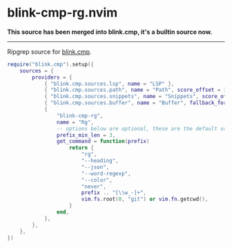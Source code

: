 # blink-cmp-rg.nvim

**This source has been merged into blink.cmp, it's a builtin source now.**

---

Ripgrep source for [blink.cmp](https://github.com/Saghen/blink.cmp).

```lua
require("blink.cmp").setup({
	sources = {
		providers = {
			{ "blink.cmp.sources.lsp", name = "LSP" },
			{ "blink.cmp.sources.path", name = "Path", score_offset = 3 },
			{ "blink.cmp.sources.snippets", name = "Snippets", score_offset = -3 },
			{ "blink.cmp.sources.buffer", name = "Buffer", fallback_for = { "LSP" } },
			{
				"blink-cmp-rg",
				name = "Rg",
				-- options below are optional, these are the default values
				prefix_min_len = 3,
				get_command = function(prefix)
					return {
						"rg",
						"--heading",
						"--json",
						"--word-regexp",
						"--color",
						"never",
						prefix .. "[\\w_-]+",
						vim.fs.root(0, "git") or vim.fn.getcwd(),
					}
				end,
			},
		},
	},
})

```
